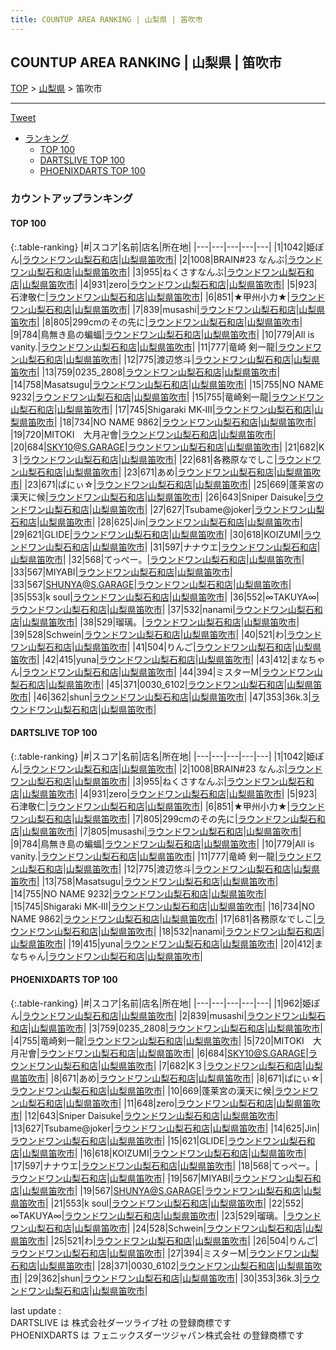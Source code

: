 ```yaml
---
title: COUNTUP AREA RANKING | 山梨県 | 笛吹市
---
```

## COUNTUP AREA RANKING | 山梨県 | 笛吹市

[TOP](/darts/rank/) > [山梨県](/darts/rank/山梨県/) > 笛吹市

___

<a href="https://twitter.com/share?ref_src=twsrc%5Etfw" data-text="COUNTUP AREA RANKING | 山梨県笛吹市" class="twitter-share-button" data-hashtags="DARTSLIVE,PHOENIXDARTS,darts,ダーツ" data-show-count="false">Tweet</a>

* [ランキング](#カウントアップランキング)
    * [TOP 100](#top-100)
    * [DARTSLIVE TOP 100](#dartslive-top-100)
    * [PHOENIXDARTS TOP 100](#phoenixdarts-top-100)

### カウントアップランキング

#### TOP 100



{:.table-ranking}
|#|スコア|名前|店名|所在地|
|---|---|---|---|---|
|1|1042|<span class="rank-name-dl">姫ぽん</span>|<a href="https://search.dartslive.com/jp/shop/2d102495c64268bf0d9b047a20a7ba1e">ラウンドワン山梨石和店</a>|<a href="/darts/rank/山梨県/笛吹市">山梨県笛吹市</a>|
|2|1008|<span class="rank-name-dl">BRAIN#23 なんぶ</span>|<a href="https://search.dartslive.com/jp/shop/2d102495c64268bf0d9b047a20a7ba1e">ラウンドワン山梨石和店</a>|<a href="/darts/rank/山梨県/笛吹市">山梨県笛吹市</a>|
|3|955|<span class="rank-name-dl">ねくさすなんぶ</span>|<a href="https://search.dartslive.com/jp/shop/2d102495c64268bf0d9b047a20a7ba1e">ラウンドワン山梨石和店</a>|<a href="/darts/rank/山梨県/笛吹市">山梨県笛吹市</a>|
|4|931|<span class="rank-name-dl">zero</span>|<a href="https://search.dartslive.com/jp/shop/2d102495c64268bf0d9b047a20a7ba1e">ラウンドワン山梨石和店</a>|<a href="/darts/rank/山梨県/笛吹市">山梨県笛吹市</a>|
|5|923|<span class="rank-name-dl">石津敬仁</span>|<a href="https://search.dartslive.com/jp/shop/2d102495c64268bf0d9b047a20a7ba1e">ラウンドワン山梨石和店</a>|<a href="/darts/rank/山梨県/笛吹市">山梨県笛吹市</a>|
|6|851|<span class="rank-name-dl">★甲州小力★</span>|<a href="https://search.dartslive.com/jp/shop/2d102495c64268bf0d9b047a20a7ba1e">ラウンドワン山梨石和店</a>|<a href="/darts/rank/山梨県/笛吹市">山梨県笛吹市</a>|
|7|839|<span class="rank-name-pd">musashi</span>|<a href="https://vs.phoenixdarts.com/jp/shop/shopDetailInfo/s_6755?s_seq=6755">ラウンドワン山梨石和店</a>|<a href="/darts/rank/山梨県/笛吹市">山梨県笛吹市</a>|
|8|805|<span class="rank-name-dl">299cmのその先に</span>|<a href="https://search.dartslive.com/jp/shop/2d102495c64268bf0d9b047a20a7ba1e">ラウンドワン山梨石和店</a>|<a href="/darts/rank/山梨県/笛吹市">山梨県笛吹市</a>|
|9|784|<span class="rank-name-dl">鳥無き島の蝙蝠</span>|<a href="https://search.dartslive.com/jp/shop/2d102495c64268bf0d9b047a20a7ba1e">ラウンドワン山梨石和店</a>|<a href="/darts/rank/山梨県/笛吹市">山梨県笛吹市</a>|
|10|779|<span class="rank-name-dl">All is vanity.</span>|<a href="https://search.dartslive.com/jp/shop/2d102495c64268bf0d9b047a20a7ba1e">ラウンドワン山梨石和店</a>|<a href="/darts/rank/山梨県/笛吹市">山梨県笛吹市</a>|
|11|777|<span class="rank-name-dl">竜崎 剣一龍</span>|<a href="https://search.dartslive.com/jp/shop/2d102495c64268bf0d9b047a20a7ba1e">ラウンドワン山梨石和店</a>|<a href="/darts/rank/山梨県/笛吹市">山梨県笛吹市</a>|
|12|775|<span class="rank-name-dl">渡辺悠斗</span>|<a href="https://search.dartslive.com/jp/shop/2d102495c64268bf0d9b047a20a7ba1e">ラウンドワン山梨石和店</a>|<a href="/darts/rank/山梨県/笛吹市">山梨県笛吹市</a>|
|13|759|<span class="rank-name-pd">0235_2808</span>|<a href="https://vs.phoenixdarts.com/jp/shop/shopDetailInfo/s_6755?s_seq=6755">ラウンドワン山梨石和店</a>|<a href="/darts/rank/山梨県/笛吹市">山梨県笛吹市</a>|
|14|758|<span class="rank-name-dl">Masatsugu</span>|<a href="https://search.dartslive.com/jp/shop/2d102495c64268bf0d9b047a20a7ba1e">ラウンドワン山梨石和店</a>|<a href="/darts/rank/山梨県/笛吹市">山梨県笛吹市</a>|
|15|755|<span class="rank-name-dl">NO NAME 9232</span>|<a href="https://search.dartslive.com/jp/shop/2d102495c64268bf0d9b047a20a7ba1e">ラウンドワン山梨石和店</a>|<a href="/darts/rank/山梨県/笛吹市">山梨県笛吹市</a>|
|15|755|<span class="rank-name-pd">竜崎剣一龍</span>|<a href="https://vs.phoenixdarts.com/jp/shop/shopDetailInfo/s_6755?s_seq=6755">ラウンドワン山梨石和店</a>|<a href="/darts/rank/山梨県/笛吹市">山梨県笛吹市</a>|
|17|745|<span class="rank-name-dl">Shigaraki MK‐Ⅲ</span>|<a href="https://search.dartslive.com/jp/shop/2d102495c64268bf0d9b047a20a7ba1e">ラウンドワン山梨石和店</a>|<a href="/darts/rank/山梨県/笛吹市">山梨県笛吹市</a>|
|18|734|<span class="rank-name-dl">NO NAME 9862</span>|<a href="https://search.dartslive.com/jp/shop/2d102495c64268bf0d9b047a20a7ba1e">ラウンドワン山梨石和店</a>|<a href="/darts/rank/山梨県/笛吹市">山梨県笛吹市</a>|
|19|720|<span class="rank-name-pd">MITOKI　大月卍會</span>|<a href="https://vs.phoenixdarts.com/jp/shop/shopDetailInfo/s_6755?s_seq=6755">ラウンドワン山梨石和店</a>|<a href="/darts/rank/山梨県/笛吹市">山梨県笛吹市</a>|
|20|684|<span class="rank-name-pd">SKY10@S.GARAGE</span>|<a href="https://vs.phoenixdarts.com/jp/shop/shopDetailInfo/s_6755?s_seq=6755">ラウンドワン山梨石和店</a>|<a href="/darts/rank/山梨県/笛吹市">山梨県笛吹市</a>|
|21|682|<span class="rank-name-pd">K３</span>|<a href="https://vs.phoenixdarts.com/jp/shop/shopDetailInfo/s_6755?s_seq=6755">ラウンドワン山梨石和店</a>|<a href="/darts/rank/山梨県/笛吹市">山梨県笛吹市</a>|
|22|681|<span class="rank-name-dl">各務原なでしこ</span>|<a href="https://search.dartslive.com/jp/shop/2d102495c64268bf0d9b047a20a7ba1e">ラウンドワン山梨石和店</a>|<a href="/darts/rank/山梨県/笛吹市">山梨県笛吹市</a>|
|23|671|<span class="rank-name-pd">あめ</span>|<a href="https://vs.phoenixdarts.com/jp/shop/shopDetailInfo/s_6755?s_seq=6755">ラウンドワン山梨石和店</a>|<a href="/darts/rank/山梨県/笛吹市">山梨県笛吹市</a>|
|23|671|<span class="rank-name-pd">ぱにぃ☆</span>|<a href="https://vs.phoenixdarts.com/jp/shop/shopDetailInfo/s_6755?s_seq=6755">ラウンドワン山梨石和店</a>|<a href="/darts/rank/山梨県/笛吹市">山梨県笛吹市</a>|
|25|669|<span class="rank-name-pd">蓬莱宮の漢天に候</span>|<a href="https://vs.phoenixdarts.com/jp/shop/shopDetailInfo/s_6755?s_seq=6755">ラウンドワン山梨石和店</a>|<a href="/darts/rank/山梨県/笛吹市">山梨県笛吹市</a>|
|26|643|<span class="rank-name-pd">Sniper Daisuke</span>|<a href="https://vs.phoenixdarts.com/jp/shop/shopDetailInfo/s_6755?s_seq=6755">ラウンドワン山梨石和店</a>|<a href="/darts/rank/山梨県/笛吹市">山梨県笛吹市</a>|
|27|627|<span class="rank-name-pd">Tsubame@joker</span>|<a href="https://vs.phoenixdarts.com/jp/shop/shopDetailInfo/s_6755?s_seq=6755">ラウンドワン山梨石和店</a>|<a href="/darts/rank/山梨県/笛吹市">山梨県笛吹市</a>|
|28|625|<span class="rank-name-pd">Jin</span>|<a href="https://vs.phoenixdarts.com/jp/shop/shopDetailInfo/s_6755?s_seq=6755">ラウンドワン山梨石和店</a>|<a href="/darts/rank/山梨県/笛吹市">山梨県笛吹市</a>|
|29|621|<span class="rank-name-pd">GLIDE</span>|<a href="https://vs.phoenixdarts.com/jp/shop/shopDetailInfo/s_6755?s_seq=6755">ラウンドワン山梨石和店</a>|<a href="/darts/rank/山梨県/笛吹市">山梨県笛吹市</a>|
|30|618|<span class="rank-name-pd">KOIZUMI</span>|<a href="https://vs.phoenixdarts.com/jp/shop/shopDetailInfo/s_6755?s_seq=6755">ラウンドワン山梨石和店</a>|<a href="/darts/rank/山梨県/笛吹市">山梨県笛吹市</a>|
|31|597|<span class="rank-name-pd">ナナウエ</span>|<a href="https://vs.phoenixdarts.com/jp/shop/shopDetailInfo/s_6755?s_seq=6755">ラウンドワン山梨石和店</a>|<a href="/darts/rank/山梨県/笛吹市">山梨県笛吹市</a>|
|32|568|<span class="rank-name-pd">てっぺー。</span>|<a href="https://vs.phoenixdarts.com/jp/shop/shopDetailInfo/s_6755?s_seq=6755">ラウンドワン山梨石和店</a>|<a href="/darts/rank/山梨県/笛吹市">山梨県笛吹市</a>|
|33|567|<span class="rank-name-pd">MIYABI</span>|<a href="https://vs.phoenixdarts.com/jp/shop/shopDetailInfo/s_6755?s_seq=6755">ラウンドワン山梨石和店</a>|<a href="/darts/rank/山梨県/笛吹市">山梨県笛吹市</a>|
|33|567|<span class="rank-name-pd">SHUNYA@S.GARAGE</span>|<a href="https://vs.phoenixdarts.com/jp/shop/shopDetailInfo/s_6755?s_seq=6755">ラウンドワン山梨石和店</a>|<a href="/darts/rank/山梨県/笛吹市">山梨県笛吹市</a>|
|35|553|<span class="rank-name-pd">k soul</span>|<a href="https://vs.phoenixdarts.com/jp/shop/shopDetailInfo/s_6755?s_seq=6755">ラウンドワン山梨石和店</a>|<a href="/darts/rank/山梨県/笛吹市">山梨県笛吹市</a>|
|36|552|<span class="rank-name-pd">∞TAKUYA∞</span>|<a href="https://vs.phoenixdarts.com/jp/shop/shopDetailInfo/s_6755?s_seq=6755">ラウンドワン山梨石和店</a>|<a href="/darts/rank/山梨県/笛吹市">山梨県笛吹市</a>|
|37|532|<span class="rank-name-dl">nanami</span>|<a href="https://search.dartslive.com/jp/shop/2d102495c64268bf0d9b047a20a7ba1e">ラウンドワン山梨石和店</a>|<a href="/darts/rank/山梨県/笛吹市">山梨県笛吹市</a>|
|38|529|<span class="rank-name-pd">瑠璃。</span>|<a href="https://vs.phoenixdarts.com/jp/shop/shopDetailInfo/s_6755?s_seq=6755">ラウンドワン山梨石和店</a>|<a href="/darts/rank/山梨県/笛吹市">山梨県笛吹市</a>|
|39|528|<span class="rank-name-pd">Schwein</span>|<a href="https://vs.phoenixdarts.com/jp/shop/shopDetailInfo/s_6755?s_seq=6755">ラウンドワン山梨石和店</a>|<a href="/darts/rank/山梨県/笛吹市">山梨県笛吹市</a>|
|40|521|<span class="rank-name-pd">わ</span>|<a href="https://vs.phoenixdarts.com/jp/shop/shopDetailInfo/s_6755?s_seq=6755">ラウンドワン山梨石和店</a>|<a href="/darts/rank/山梨県/笛吹市">山梨県笛吹市</a>|
|41|504|<span class="rank-name-pd">りんご</span>|<a href="https://vs.phoenixdarts.com/jp/shop/shopDetailInfo/s_6755?s_seq=6755">ラウンドワン山梨石和店</a>|<a href="/darts/rank/山梨県/笛吹市">山梨県笛吹市</a>|
|42|415|<span class="rank-name-dl">yuna</span>|<a href="https://search.dartslive.com/jp/shop/2d102495c64268bf0d9b047a20a7ba1e">ラウンドワン山梨石和店</a>|<a href="/darts/rank/山梨県/笛吹市">山梨県笛吹市</a>|
|43|412|<span class="rank-name-dl">まなちゃん</span>|<a href="https://search.dartslive.com/jp/shop/2d102495c64268bf0d9b047a20a7ba1e">ラウンドワン山梨石和店</a>|<a href="/darts/rank/山梨県/笛吹市">山梨県笛吹市</a>|
|44|394|<span class="rank-name-pd">ミスターM</span>|<a href="https://vs.phoenixdarts.com/jp/shop/shopDetailInfo/s_6755?s_seq=6755">ラウンドワン山梨石和店</a>|<a href="/darts/rank/山梨県/笛吹市">山梨県笛吹市</a>|
|45|371|<span class="rank-name-pd">0030_6102</span>|<a href="https://vs.phoenixdarts.com/jp/shop/shopDetailInfo/s_6755?s_seq=6755">ラウンドワン山梨石和店</a>|<a href="/darts/rank/山梨県/笛吹市">山梨県笛吹市</a>|
|46|362|<span class="rank-name-pd">shun</span>|<a href="https://vs.phoenixdarts.com/jp/shop/shopDetailInfo/s_6755?s_seq=6755">ラウンドワン山梨石和店</a>|<a href="/darts/rank/山梨県/笛吹市">山梨県笛吹市</a>|
|47|353|<span class="rank-name-pd">36k.3</span>|<a href="https://vs.phoenixdarts.com/jp/shop/shopDetailInfo/s_6755?s_seq=6755">ラウンドワン山梨石和店</a>|<a href="/darts/rank/山梨県/笛吹市">山梨県笛吹市</a>|


#### DARTSLIVE TOP 100



{:.table-ranking}
|#|スコア|名前|店名|所在地|
|---|---|---|---|---|
|1|1042|<span class="rank-name-dl">姫ぽん</span>|<a href="https://search.dartslive.com/jp/shop/2d102495c64268bf0d9b047a20a7ba1e">ラウンドワン山梨石和店</a>|<a href="/darts/rank/山梨県/笛吹市">山梨県笛吹市</a>|
|2|1008|<span class="rank-name-dl">BRAIN#23 なんぶ</span>|<a href="https://search.dartslive.com/jp/shop/2d102495c64268bf0d9b047a20a7ba1e">ラウンドワン山梨石和店</a>|<a href="/darts/rank/山梨県/笛吹市">山梨県笛吹市</a>|
|3|955|<span class="rank-name-dl">ねくさすなんぶ</span>|<a href="https://search.dartslive.com/jp/shop/2d102495c64268bf0d9b047a20a7ba1e">ラウンドワン山梨石和店</a>|<a href="/darts/rank/山梨県/笛吹市">山梨県笛吹市</a>|
|4|931|<span class="rank-name-dl">zero</span>|<a href="https://search.dartslive.com/jp/shop/2d102495c64268bf0d9b047a20a7ba1e">ラウンドワン山梨石和店</a>|<a href="/darts/rank/山梨県/笛吹市">山梨県笛吹市</a>|
|5|923|<span class="rank-name-dl">石津敬仁</span>|<a href="https://search.dartslive.com/jp/shop/2d102495c64268bf0d9b047a20a7ba1e">ラウンドワン山梨石和店</a>|<a href="/darts/rank/山梨県/笛吹市">山梨県笛吹市</a>|
|6|851|<span class="rank-name-dl">★甲州小力★</span>|<a href="https://search.dartslive.com/jp/shop/2d102495c64268bf0d9b047a20a7ba1e">ラウンドワン山梨石和店</a>|<a href="/darts/rank/山梨県/笛吹市">山梨県笛吹市</a>|
|7|805|<span class="rank-name-dl">299cmのその先に</span>|<a href="https://search.dartslive.com/jp/shop/2d102495c64268bf0d9b047a20a7ba1e">ラウンドワン山梨石和店</a>|<a href="/darts/rank/山梨県/笛吹市">山梨県笛吹市</a>|
|7|805|<span class="rank-name-dl">musashi</span>|<a href="https://search.dartslive.com/jp/shop/2d102495c64268bf0d9b047a20a7ba1e">ラウンドワン山梨石和店</a>|<a href="/darts/rank/山梨県/笛吹市">山梨県笛吹市</a>|
|9|784|<span class="rank-name-dl">鳥無き島の蝙蝠</span>|<a href="https://search.dartslive.com/jp/shop/2d102495c64268bf0d9b047a20a7ba1e">ラウンドワン山梨石和店</a>|<a href="/darts/rank/山梨県/笛吹市">山梨県笛吹市</a>|
|10|779|<span class="rank-name-dl">All is vanity.</span>|<a href="https://search.dartslive.com/jp/shop/2d102495c64268bf0d9b047a20a7ba1e">ラウンドワン山梨石和店</a>|<a href="/darts/rank/山梨県/笛吹市">山梨県笛吹市</a>|
|11|777|<span class="rank-name-dl">竜崎 剣一龍</span>|<a href="https://search.dartslive.com/jp/shop/2d102495c64268bf0d9b047a20a7ba1e">ラウンドワン山梨石和店</a>|<a href="/darts/rank/山梨県/笛吹市">山梨県笛吹市</a>|
|12|775|<span class="rank-name-dl">渡辺悠斗</span>|<a href="https://search.dartslive.com/jp/shop/2d102495c64268bf0d9b047a20a7ba1e">ラウンドワン山梨石和店</a>|<a href="/darts/rank/山梨県/笛吹市">山梨県笛吹市</a>|
|13|758|<span class="rank-name-dl">Masatsugu</span>|<a href="https://search.dartslive.com/jp/shop/2d102495c64268bf0d9b047a20a7ba1e">ラウンドワン山梨石和店</a>|<a href="/darts/rank/山梨県/笛吹市">山梨県笛吹市</a>|
|14|755|<span class="rank-name-dl">NO NAME 9232</span>|<a href="https://search.dartslive.com/jp/shop/2d102495c64268bf0d9b047a20a7ba1e">ラウンドワン山梨石和店</a>|<a href="/darts/rank/山梨県/笛吹市">山梨県笛吹市</a>|
|15|745|<span class="rank-name-dl">Shigaraki MK‐Ⅲ</span>|<a href="https://search.dartslive.com/jp/shop/2d102495c64268bf0d9b047a20a7ba1e">ラウンドワン山梨石和店</a>|<a href="/darts/rank/山梨県/笛吹市">山梨県笛吹市</a>|
|16|734|<span class="rank-name-dl">NO NAME 9862</span>|<a href="https://search.dartslive.com/jp/shop/2d102495c64268bf0d9b047a20a7ba1e">ラウンドワン山梨石和店</a>|<a href="/darts/rank/山梨県/笛吹市">山梨県笛吹市</a>|
|17|681|<span class="rank-name-dl">各務原なでしこ</span>|<a href="https://search.dartslive.com/jp/shop/2d102495c64268bf0d9b047a20a7ba1e">ラウンドワン山梨石和店</a>|<a href="/darts/rank/山梨県/笛吹市">山梨県笛吹市</a>|
|18|532|<span class="rank-name-dl">nanami</span>|<a href="https://search.dartslive.com/jp/shop/2d102495c64268bf0d9b047a20a7ba1e">ラウンドワン山梨石和店</a>|<a href="/darts/rank/山梨県/笛吹市">山梨県笛吹市</a>|
|19|415|<span class="rank-name-dl">yuna</span>|<a href="https://search.dartslive.com/jp/shop/2d102495c64268bf0d9b047a20a7ba1e">ラウンドワン山梨石和店</a>|<a href="/darts/rank/山梨県/笛吹市">山梨県笛吹市</a>|
|20|412|<span class="rank-name-dl">まなちゃん</span>|<a href="https://search.dartslive.com/jp/shop/2d102495c64268bf0d9b047a20a7ba1e">ラウンドワン山梨石和店</a>|<a href="/darts/rank/山梨県/笛吹市">山梨県笛吹市</a>|


#### PHOENIXDARTS TOP 100



{:.table-ranking}
|#|スコア|名前|店名|所在地|
|---|---|---|---|---|
|1|962|<span class="rank-name-pd">姫ぽん</span>|<a href="https://vs.phoenixdarts.com/jp/shop/shopDetailInfo/s_6755?s_seq=6755">ラウンドワン山梨石和店</a>|<a href="/darts/rank/山梨県/笛吹市">山梨県笛吹市</a>|
|2|839|<span class="rank-name-pd">musashi</span>|<a href="https://vs.phoenixdarts.com/jp/shop/shopDetailInfo/s_6755?s_seq=6755">ラウンドワン山梨石和店</a>|<a href="/darts/rank/山梨県/笛吹市">山梨県笛吹市</a>|
|3|759|<span class="rank-name-pd">0235_2808</span>|<a href="https://vs.phoenixdarts.com/jp/shop/shopDetailInfo/s_6755?s_seq=6755">ラウンドワン山梨石和店</a>|<a href="/darts/rank/山梨県/笛吹市">山梨県笛吹市</a>|
|4|755|<span class="rank-name-pd">竜崎剣一龍</span>|<a href="https://vs.phoenixdarts.com/jp/shop/shopDetailInfo/s_6755?s_seq=6755">ラウンドワン山梨石和店</a>|<a href="/darts/rank/山梨県/笛吹市">山梨県笛吹市</a>|
|5|720|<span class="rank-name-pd">MITOKI　大月卍會</span>|<a href="https://vs.phoenixdarts.com/jp/shop/shopDetailInfo/s_6755?s_seq=6755">ラウンドワン山梨石和店</a>|<a href="/darts/rank/山梨県/笛吹市">山梨県笛吹市</a>|
|6|684|<span class="rank-name-pd">SKY10@S.GARAGE</span>|<a href="https://vs.phoenixdarts.com/jp/shop/shopDetailInfo/s_6755?s_seq=6755">ラウンドワン山梨石和店</a>|<a href="/darts/rank/山梨県/笛吹市">山梨県笛吹市</a>|
|7|682|<span class="rank-name-pd">K３</span>|<a href="https://vs.phoenixdarts.com/jp/shop/shopDetailInfo/s_6755?s_seq=6755">ラウンドワン山梨石和店</a>|<a href="/darts/rank/山梨県/笛吹市">山梨県笛吹市</a>|
|8|671|<span class="rank-name-pd">あめ</span>|<a href="https://vs.phoenixdarts.com/jp/shop/shopDetailInfo/s_6755?s_seq=6755">ラウンドワン山梨石和店</a>|<a href="/darts/rank/山梨県/笛吹市">山梨県笛吹市</a>|
|8|671|<span class="rank-name-pd">ぱにぃ☆</span>|<a href="https://vs.phoenixdarts.com/jp/shop/shopDetailInfo/s_6755?s_seq=6755">ラウンドワン山梨石和店</a>|<a href="/darts/rank/山梨県/笛吹市">山梨県笛吹市</a>|
|10|669|<span class="rank-name-pd">蓬莱宮の漢天に候</span>|<a href="https://vs.phoenixdarts.com/jp/shop/shopDetailInfo/s_6755?s_seq=6755">ラウンドワン山梨石和店</a>|<a href="/darts/rank/山梨県/笛吹市">山梨県笛吹市</a>|
|11|648|<span class="rank-name-pd">zero</span>|<a href="https://vs.phoenixdarts.com/jp/shop/shopDetailInfo/s_6755?s_seq=6755">ラウンドワン山梨石和店</a>|<a href="/darts/rank/山梨県/笛吹市">山梨県笛吹市</a>|
|12|643|<span class="rank-name-pd">Sniper Daisuke</span>|<a href="https://vs.phoenixdarts.com/jp/shop/shopDetailInfo/s_6755?s_seq=6755">ラウンドワン山梨石和店</a>|<a href="/darts/rank/山梨県/笛吹市">山梨県笛吹市</a>|
|13|627|<span class="rank-name-pd">Tsubame@joker</span>|<a href="https://vs.phoenixdarts.com/jp/shop/shopDetailInfo/s_6755?s_seq=6755">ラウンドワン山梨石和店</a>|<a href="/darts/rank/山梨県/笛吹市">山梨県笛吹市</a>|
|14|625|<span class="rank-name-pd">Jin</span>|<a href="https://vs.phoenixdarts.com/jp/shop/shopDetailInfo/s_6755?s_seq=6755">ラウンドワン山梨石和店</a>|<a href="/darts/rank/山梨県/笛吹市">山梨県笛吹市</a>|
|15|621|<span class="rank-name-pd">GLIDE</span>|<a href="https://vs.phoenixdarts.com/jp/shop/shopDetailInfo/s_6755?s_seq=6755">ラウンドワン山梨石和店</a>|<a href="/darts/rank/山梨県/笛吹市">山梨県笛吹市</a>|
|16|618|<span class="rank-name-pd">KOIZUMI</span>|<a href="https://vs.phoenixdarts.com/jp/shop/shopDetailInfo/s_6755?s_seq=6755">ラウンドワン山梨石和店</a>|<a href="/darts/rank/山梨県/笛吹市">山梨県笛吹市</a>|
|17|597|<span class="rank-name-pd">ナナウエ</span>|<a href="https://vs.phoenixdarts.com/jp/shop/shopDetailInfo/s_6755?s_seq=6755">ラウンドワン山梨石和店</a>|<a href="/darts/rank/山梨県/笛吹市">山梨県笛吹市</a>|
|18|568|<span class="rank-name-pd">てっぺー。</span>|<a href="https://vs.phoenixdarts.com/jp/shop/shopDetailInfo/s_6755?s_seq=6755">ラウンドワン山梨石和店</a>|<a href="/darts/rank/山梨県/笛吹市">山梨県笛吹市</a>|
|19|567|<span class="rank-name-pd">MIYABI</span>|<a href="https://vs.phoenixdarts.com/jp/shop/shopDetailInfo/s_6755?s_seq=6755">ラウンドワン山梨石和店</a>|<a href="/darts/rank/山梨県/笛吹市">山梨県笛吹市</a>|
|19|567|<span class="rank-name-pd">SHUNYA@S.GARAGE</span>|<a href="https://vs.phoenixdarts.com/jp/shop/shopDetailInfo/s_6755?s_seq=6755">ラウンドワン山梨石和店</a>|<a href="/darts/rank/山梨県/笛吹市">山梨県笛吹市</a>|
|21|553|<span class="rank-name-pd">k soul</span>|<a href="https://vs.phoenixdarts.com/jp/shop/shopDetailInfo/s_6755?s_seq=6755">ラウンドワン山梨石和店</a>|<a href="/darts/rank/山梨県/笛吹市">山梨県笛吹市</a>|
|22|552|<span class="rank-name-pd">∞TAKUYA∞</span>|<a href="https://vs.phoenixdarts.com/jp/shop/shopDetailInfo/s_6755?s_seq=6755">ラウンドワン山梨石和店</a>|<a href="/darts/rank/山梨県/笛吹市">山梨県笛吹市</a>|
|23|529|<span class="rank-name-pd">瑠璃。</span>|<a href="https://vs.phoenixdarts.com/jp/shop/shopDetailInfo/s_6755?s_seq=6755">ラウンドワン山梨石和店</a>|<a href="/darts/rank/山梨県/笛吹市">山梨県笛吹市</a>|
|24|528|<span class="rank-name-pd">Schwein</span>|<a href="https://vs.phoenixdarts.com/jp/shop/shopDetailInfo/s_6755?s_seq=6755">ラウンドワン山梨石和店</a>|<a href="/darts/rank/山梨県/笛吹市">山梨県笛吹市</a>|
|25|521|<span class="rank-name-pd">わ</span>|<a href="https://vs.phoenixdarts.com/jp/shop/shopDetailInfo/s_6755?s_seq=6755">ラウンドワン山梨石和店</a>|<a href="/darts/rank/山梨県/笛吹市">山梨県笛吹市</a>|
|26|504|<span class="rank-name-pd">りんご</span>|<a href="https://vs.phoenixdarts.com/jp/shop/shopDetailInfo/s_6755?s_seq=6755">ラウンドワン山梨石和店</a>|<a href="/darts/rank/山梨県/笛吹市">山梨県笛吹市</a>|
|27|394|<span class="rank-name-pd">ミスターM</span>|<a href="https://vs.phoenixdarts.com/jp/shop/shopDetailInfo/s_6755?s_seq=6755">ラウンドワン山梨石和店</a>|<a href="/darts/rank/山梨県/笛吹市">山梨県笛吹市</a>|
|28|371|<span class="rank-name-pd">0030_6102</span>|<a href="https://vs.phoenixdarts.com/jp/shop/shopDetailInfo/s_6755?s_seq=6755">ラウンドワン山梨石和店</a>|<a href="/darts/rank/山梨県/笛吹市">山梨県笛吹市</a>|
|29|362|<span class="rank-name-pd">shun</span>|<a href="https://vs.phoenixdarts.com/jp/shop/shopDetailInfo/s_6755?s_seq=6755">ラウンドワン山梨石和店</a>|<a href="/darts/rank/山梨県/笛吹市">山梨県笛吹市</a>|
|30|353|<span class="rank-name-pd">36k.3</span>|<a href="https://vs.phoenixdarts.com/jp/shop/shopDetailInfo/s_6755?s_seq=6755">ラウンドワン山梨石和店</a>|<a href="/darts/rank/山梨県/笛吹市">山梨県笛吹市</a>|


<div class="footer border-top border-gray-light mt-5 pt-3 text-right text-gray">
    last update : <span style="font-weight: italic" id="foot_last_modified"></span><br />
    DARTSLIVE は 株式会社ダーツライブ社 の登録商標です<br />
    PHOENIXDARTS は フェニックスダーツジャパン株式会社 の登録商標です<br />
</div>

<script src="https://cdnjs.cloudflare.com/ajax/libs/jquery.tablesorter/2.31.3/js/jquery.tablesorter.min.js" integrity="sha512-qzgd5cYSZcosqpzpn7zF2ZId8f/8CHmFKZ8j7mU4OUXTNRd5g+ZHBPsgKEwoqxCtdQvExE5LprwwPAgoicguNg==" crossorigin="anonymous" referrerpolicy="no-referrer"></script>
<link rel="stylesheet" href="https://cdnjs.cloudflare.com/ajax/libs/jquery.tablesorter/2.31.3/css/theme.default.min.css" integrity="sha512-wghhOJkjQX0Lh3NSWvNKeZ0ZpNn+SPVXX1Qyc9OCaogADktxrBiBdKGDoqVUOyhStvMBmJQ8ZdMHiR3wuEq8+w==" crossorigin="anonymous" referrerpolicy="no-referrer" />
<script>
$(function() {
    $(".table-ranking").tablesorter({sortList:[[0, 0]]});
    $("#foot_last_modified").text(formatDate(new Date(document.lastModified), 'yyyy-MM-dd HH:mm:ss'));
});
</script>

<script async src="https://platform.twitter.com/widgets.js" charset="utf-8"></script>